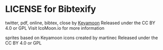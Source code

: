 # LICENSE for Bibtexify

twitter, pdf, online, bibtex, close by [Keyamoon](http://keyamoon.com) Released under the CC BY 4.0 or GPL Visit IcoMoon.io for more information

sprites based on Keyamoon icons created by martinec Released under the CC BY 4.0 or GPL
